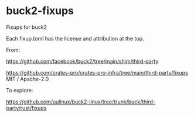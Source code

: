 # buck2-fixups
Fixups for buck2

Each fixup.toml has the license and attribution at the top.

From:

https://github.com/facebook/buck2/tree/main/shim/third-party

https://github.com/crates-pro/crates-pro-infra/tree/main/third-party/fixups
MIT / Apache-2.0


To explore:

https://github.com/uulinux/buck2-linux/tree/trunk/buck/third-party/rust/fixups

